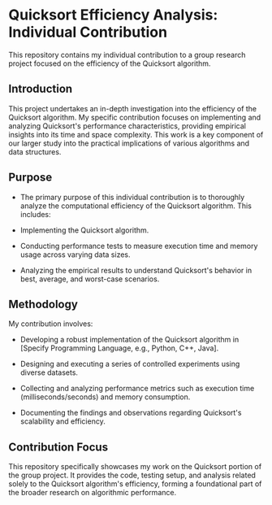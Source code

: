 # Quicksort Efficiency Analysis: Individual Contribution
This repository contains my individual contribution to a group research project focused on the efficiency of the Quicksort algorithm.

## Introduction
This project undertakes an in-depth investigation into the efficiency of the Quicksort algorithm. My specific contribution focuses on implementing and analyzing Quicksort's performance characteristics, providing empirical insights into its time and space complexity. This work is a key component of our larger study into the practical implications of various algorithms and data structures.

## Purpose
- The primary purpose of this individual contribution is to thoroughly analyze the computational efficiency of the Quicksort algorithm. This includes:

- Implementing the Quicksort algorithm.

- Conducting performance tests to measure execution time and memory usage across varying data sizes.

- Analyzing the empirical results to understand Quicksort's behavior in best, average, and worst-case scenarios.

## Methodology
My contribution involves:

- Developing a robust implementation of the Quicksort algorithm in [Specify Programming Language, e.g., Python, C++, Java].

- Designing and executing a series of controlled experiments using diverse datasets.

- Collecting and analyzing performance metrics such as execution time (milliseconds/seconds) and memory consumption.

- Documenting the findings and observations regarding Quicksort's scalability and efficiency.

## Contribution Focus
This repository specifically showcases my work on the Quicksort portion of the group project. It provides the code, testing setup, and analysis related solely to the Quicksort algorithm's efficiency, forming a foundational part of the broader research on algorithmic performance.
